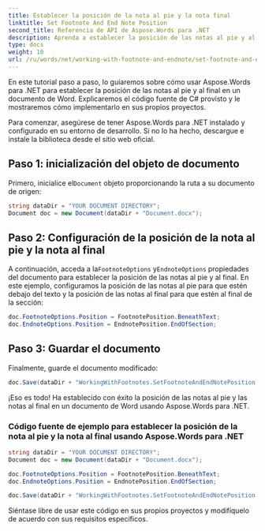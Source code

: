 ```yaml
---
title: Establecer la posición de la nota al pie y la nota final
linktitle: Set Footnote And End Note Position
second_title: Referencia de API de Aspose.Words para .NET
description: Aprenda a establecer la posición de las notas al pie y al final en documentos de Word usando Aspose.Words para .NET.
type: docs
weight: 10
url: /ru/words/net/working-with-footnote-and-endnote/set-footnote-and-end-note-position/
---
```


En este tutorial paso a paso, lo guiaremos sobre cómo usar Aspose.Words para .NET para establecer la posición de las notas al pie y al final en un documento de Word. Explicaremos el código fuente de C# provisto y le mostraremos cómo implementarlo en sus propios proyectos.

Para comenzar, asegúrese de tener Aspose.Words para .NET instalado y configurado en su entorno de desarrollo. Si no lo ha hecho, descargue e instale la biblioteca desde el sitio web oficial.

## Paso 1: inicialización del objeto de documento

 Primero, inicialice el`Document` objeto proporcionando la ruta a su documento de origen:

```csharp
string dataDir = "YOUR DOCUMENT DIRECTORY";     
Document doc = new Document(dataDir + "Document.docx");
```

## Paso 2: Configuración de la posición de la nota al pie y la nota al final

 A continuación, acceda a la`FootnoteOptions` y`EndnoteOptions` propiedades del documento para establecer la posición de las notas al pie y al final. En este ejemplo, configuramos la posición de las notas al pie para que estén debajo del texto y la posición de las notas al final para que estén al final de la sección:

```csharp
doc.FootnoteOptions.Position = FootnotePosition.BeneathText;
doc.EndnoteOptions.Position = EndnotePosition.EndOfSection;
```

## Paso 3: Guardar el documento

Finalmente, guarde el documento modificado:

```csharp
doc.Save(dataDir + "WorkingWithFootnotes.SetFootnoteAndEndNotePosition.docx");
```

¡Eso es todo! Ha establecido con éxito la posición de las notas al pie y las notas al final en un documento de Word usando Aspose.Words para .NET.

### Código fuente de ejemplo para establecer la posición de la nota al pie y la nota al final usando Aspose.Words para .NET

```csharp
string dataDir = "YOUR DOCUMENT DIRECTORY";     
Document doc = new Document(dataDir + "Document.docx");

doc.FootnoteOptions.Position = FootnotePosition.BeneathText;
doc.EndnoteOptions.Position = EndnotePosition.EndOfSection;

doc.Save(dataDir + "WorkingWithFootnotes.SetFootnoteAndEndNotePosition.docx");
```

Siéntase libre de usar este código en sus propios proyectos y modifíquelo de acuerdo con sus requisitos específicos.

